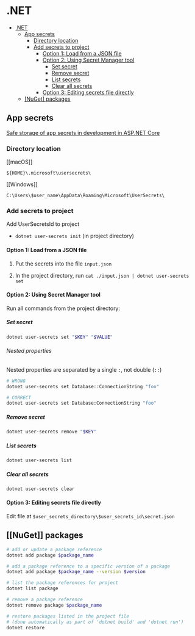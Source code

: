 # .NET

- [.NET](#net)
  - [App secrets](#app-secrets)
    - [Directory location](#directory-location)
    - [Add secrets to project](#add-secrets-to-project)
      - [Option 1: Load from a JSON file](#option-1-load-from-a-json-file)
      - [Option 2: Using Secret Manager tool](#option-2-using-secret-manager-tool)
        - [Set secret](#set-secret)
        - [Remove secret](#remove-secret)
        - [List secrets](#list-secrets)
        - [Clear all secrets](#clear-all-secrets)
      - [Option 3: Editing secrets file directly](#option-3-editing-secrets-file-directly)
  - [[NuGet] packages](#nuget-packages)

## App secrets

[Safe storage of app secrets in development in ASP.NET Core](https://docs.microsoft.com/en-us/aspnet/core/security/app-secrets?view=aspnetcore-5.0&tabs=windows)

### Directory location

[[macOS]]

`${HOME}\.microsoft\usersecrets\`

[[Windows]]

`C:\Users\$user_name\AppData\Roaming\Microsoft\UserSecrets\`

### Add secrets to project

Add UserSecretsId to project

- `dotnet user-secrets init` (in project directory)

#### Option 1: Load from a JSON file

1. Put the secrets into the file `input.json`

2. In the project directory, run `cat ./input.json | dotnet user-secrets set`

#### Option 2: Using Secret Manager tool

Run all commands from the project directory:

##### Set secret

```bash
dotnet user-secrets set "$KEY" "$VALUE"
```

###### Nested properties

Nested properties are separated by a single `:`, not double (`::`)

```bash
# WRONG
dotnet user-secrets set Database::ConnectionString "foo"

# CORRECT
dotnet user-secrets set Database:ConnectionString "foo"
```

##### Remove secret

```bash
dotnet user-secrets remove "$KEY"
```

##### List secrets

```bash
dotnet user-secrets list
```

##### Clear all secrets

```bash
dotnet user-secrets clear
```

#### Option 3: Editing secrets file directly

Edit file at `$user_secrets_directory\$user_secrets_id\secret.json`

## [[NuGet]] packages

```bash
# add or update a package reference
dotnet add package $package_name

# add a package reference to a specific version of a package
dotnet add package $package_name --version $version

# list the package references for project
dotnet list package

# remove a package reference
dotnet remove package $package_name

# restore packages listed in the project file
# (done automatically as part of 'dotnet build' and 'dotnet run')
dotnet restore
```
